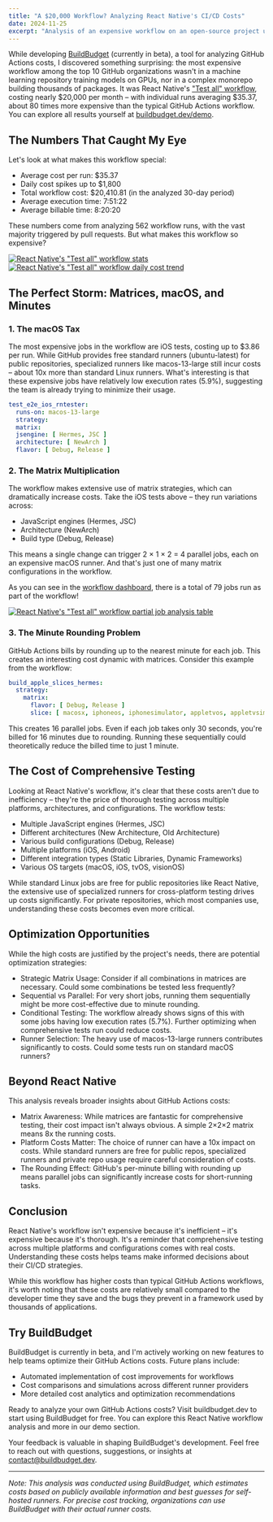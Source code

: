 ```yaml
---
title: "A $20,000 Workflow? Analyzing React Native's CI/CD Costs"
date: 2024-11-25
excerpt: "Analysis of an expensive workflow on an open-source project using BuildBudget"
---
```


While developing [BuildBudget](https://buildbudget.dev/) (currently in beta), a tool for analyzing GitHub Actions costs,
I discovered something surprising: the most expensive workflow among the top 10 GitHub organizations wasn't in a machine
learning repository training models on GPUs, nor in a complex monorepo building thousands of packages. It was React
Native's ["Test all" workflow](https://buildbudget.dev/demo/workflow/85394709/?start_date=2024-11-03&end_date=2024-12-03),
costing nearly $20,000 per month – with individual runs averaging $35.37, about 80 times more expensive than the typical
GitHub Actions workflow. You can explore all results yourself at [buildbudget.dev/demo](https://buildbudget.dev/demo).

## The Numbers That Caught My Eye

Let's look at what makes this workflow special:

- Average cost per run: $35.37
- Daily cost spikes up to $1,800
- Total workflow cost: $20,410.81 (in the analyzed 30-day period)
- Average execution time: 7:51:22
- Average billable time: 8:20:20

These numbers come from analyzing 562 workflow runs, with the vast majority triggered by pull requests. But what makes
this workflow so expensive?

[![React Native's "Test all" workflow stats](/static/images/workflow_dashboard_stats.png)](https://buildbudget.dev/demo/workflow/85394709/?start_date=2024-11-03&end_date=2024-12-03)
[![React Native's "Test all" workflow daily cost trend](/static/images/daily_cost_trend.png)](https://buildbudget.dev/demo/workflow/85394709/?start_date=2024-11-03&end_date=2024-12-03)

## The Perfect Storm: Matrices, macOS, and Minutes

### 1. The macOS Tax

The most expensive jobs in the workflow are iOS tests, costing up to $3.86 per run. While GitHub provides free
standard runners (ubuntu-latest) for public repositories, specialized runners like macos-13-large still incur costs –
about 10x more than standard Linux runners. What's interesting is that these expensive jobs have relatively low
execution rates (5.9%), suggesting the team is already trying to minimize their usage.

```yaml
test_e2e_ios_rntester:
  runs-on: macos-13-large
  strategy:
  matrix:
  jsengine: [ Hermes, JSC ]
  architecture: [ NewArch ]
  flavor: [ Debug, Release ]
```

### 2. The Matrix Multiplication

The workflow makes extensive use of matrix strategies, which can dramatically increase costs. Take the iOS tests above –
they run variations across:

- JavaScript engines (Hermes, JSC)
- Architecture (NewArch)
- Build type (Debug, Release)

This means a single change can trigger 2 × 1 × 2 = 4 parallel jobs, each on an expensive macOS runner. And that's just
one of many matrix configurations in the workflow.

As you can see in
the [workflow dashboard](https://buildbudget.dev/demo/workflow/85394709/?start_date=2024-11-03&end_date=2024-12-03),
there is a total of 79 jobs run as part of the workflow!


[![React Native's "Test all" workflow partial job analysis table](/static/images/job_analysis_partial.png)](https://buildbudget.dev/demo/workflow/85394709/?start_date=2024-11-03&end_date=2024-12-03)

### 3. The Minute Rounding Problem

GitHub Actions bills by rounding up to the nearest minute for each job. This creates an interesting cost dynamic with
matrices. Consider this example from the workflow:

```yaml
build_apple_slices_hermes:
  strategy:
    matrix:
      flavor: [ Debug, Release ]
      slice: [ macosx, iphoneos, iphonesimulator, appletvos, appletvsimulator, catalyst, xros, xrsimulator ]
```

This creates 16 parallel jobs. Even if each job takes only 30 seconds, you're billed for 16 minutes due to rounding.
Running these sequentially could theoretically reduce the billed time to just 1 minute.

## The Cost of Comprehensive Testing

Looking at React Native's workflow, it's clear that these costs aren't due to inefficiency – they're the price of
thorough testing across multiple platforms, architectures, and configurations. The workflow tests:

- Multiple JavaScript engines (Hermes, JSC)
- Different architectures (New Architecture, Old Architecture)
- Various build configurations (Debug, Release)
- Multiple platforms (iOS, Android)
- Different integration types (Static Libraries, Dynamic Frameworks)
- Various OS targets (macOS, iOS, tvOS, visionOS)

While standard Linux jobs are free for public repositories like React Native, the extensive use of specialized runners
for cross-platform testing drives up costs significantly. For private repositories, which most companies use,
understanding these costs becomes even more critical.

## Optimization Opportunities

While the high costs are justified by the project's needs, there are potential optimization strategies:

- Strategic Matrix Usage: Consider if all combinations in matrices are necessary. Could some combinations be tested less
  frequently?
- Sequential vs Parallel: For very short jobs, running them sequentially might be more cost-effective due to minute
  rounding.
- Conditional Testing: The workflow already shows signs of this with some jobs having low execution rates (5.7%).
  Further
  optimizing when comprehensive tests run could reduce costs.
- Runner Selection: The heavy use of macos-13-large runners contributes significantly to costs. Could some tests run on
  standard macOS runners?

## Beyond React Native

This analysis reveals broader insights about GitHub Actions costs:

- Matrix Awareness: While matrices are fantastic for comprehensive testing, their cost impact isn't always obvious. A
  simple 2×2×2 matrix means 8x the running costs.
- Platform Costs Matter: The choice of runner can have a 10x impact on costs. While standard runners are free for public
  repos, specialized runners and private repo usage require careful consideration of costs.
- The Rounding Effect: GitHub's per-minute billing with rounding up means parallel jobs can significantly increase costs
  for short-running tasks.

## Conclusion

React Native's workflow isn't expensive because it's inefficient – it's expensive because it's thorough. It's a reminder
that comprehensive testing across multiple platforms and configurations comes with real costs. Understanding these costs
helps teams make informed decisions about their CI/CD strategies.

While this workflow has higher costs than typical GitHub Actions workflows, it's worth noting that these costs are
relatively small compared to the developer time they save and the bugs they prevent in a framework used by thousands of
applications.

## Try BuildBudget

BuildBudget is currently in beta, and I'm actively working on new features to help teams optimize their GitHub Actions
costs. Future plans include:

- Automated implementation of cost improvements for workflows
- Cost comparisons and simulations across different runner providers
- More detailed cost analytics and optimization recommendations

Ready to analyze your own GitHub Actions costs? Visit buildbudget.dev to start using BuildBudget for free. You can
explore this React Native workflow analysis and more in our demo section.

Your feedback is valuable in shaping BuildBudget's development. Feel free to reach out with questions, suggestions, or
insights at <contact@buildbudget.dev>.

---

*Note: This analysis was conducted using BuildBudget, which estimates costs based on publicly available information and
best guesses for self-hosted runners. For precise cost tracking, organizations can use BuildBudget with their actual
runner costs.*
